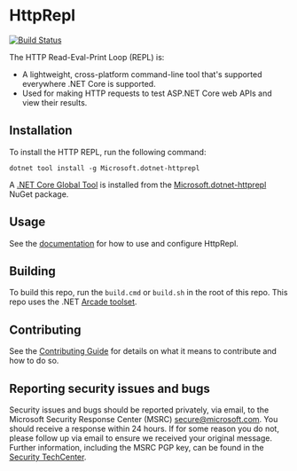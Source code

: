 HttpRepl
=======
[![Build Status](https://dev.azure.com/dnceng/public/_apis/build/status/aspnet/HttpRepl/aspnet-HttpRepl-CI?branchName=master)](https://dev.azure.com/dnceng/public/_build/latest?definitionId=538&branchName=master)

The HTTP Read-Eval-Print Loop (REPL) is:

- A lightweight, cross-platform command-line tool that's supported everywhere .NET Core is supported.
- Used for making HTTP requests to test ASP.NET Core web APIs and view their results.

## Installation

To install the HTTP REPL, run the following command:

```
dotnet tool install -g Microsoft.dotnet-httprepl
```

A [.NET Core Global Tool](https://docs.microsoft.com/en-us/dotnet/core/tools/global-tools#install-a-global-tool) is installed from the [Microsoft.dotnet-httprepl](https://www.nuget.org/packages/Microsoft.dotnet-httprepl) NuGet package.

## Usage

See the [documentation](https://aka.ms/http-repl-doc) for how to use and configure HttpRepl.

## Building

To build this repo, run the `build.cmd` or `build.sh` in the root of this repo. This repo uses the .NET [Arcade toolset](https://github.com/dotnet/arcade).

## Contributing

See the [Contributing Guide](/CONTRIBUTING.md) for details on what it means to contribute and how to do so.

## Reporting security issues and bugs

Security issues and bugs should be reported privately, via email, to the Microsoft Security Response Center (MSRC) secure@microsoft.com. You should receive a response within 24 hours. If for some reason you do not, please follow up via email to ensure we received your original message. Further information, including the MSRC PGP key, can be found in the [Security TechCenter](https://technet.microsoft.com/en-us/security/ff852094.aspx).
